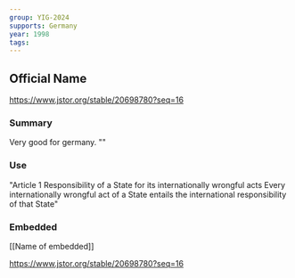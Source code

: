 ```yaml
---
group: YIG-2024
supports: Germany
year: 1998
tags:
---
```

## Official Name

https://www.jstor.org/stable/20698780?seq=16

### Summary

Very good for germany. ""

### Use

"Article 1
Responsibility of a State for its internationally wrongful acts
Every internationally wrongful act of a State entails the international
responsibility of that State"

### Embedded

[[Name of embedded]]

https://www.jstor.org/stable/20698780?seq=16